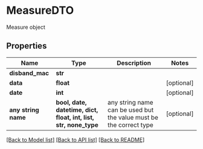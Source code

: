 # MeasureDTO

Measure object

## Properties
Name | Type | Description | Notes
------------ | ------------- | ------------- | -------------
**disband_mac** | **str** |  | 
**data** | **float** |  | [optional] 
**date** | **int** |  | [optional] 
**any string name** | **bool, date, datetime, dict, float, int, list, str, none_type** | any string name can be used but the value must be the correct type | [optional]

[[Back to Model list]](../README.md#documentation-for-models) [[Back to API list]](../README.md#documentation-for-api-endpoints) [[Back to README]](../README.md)


